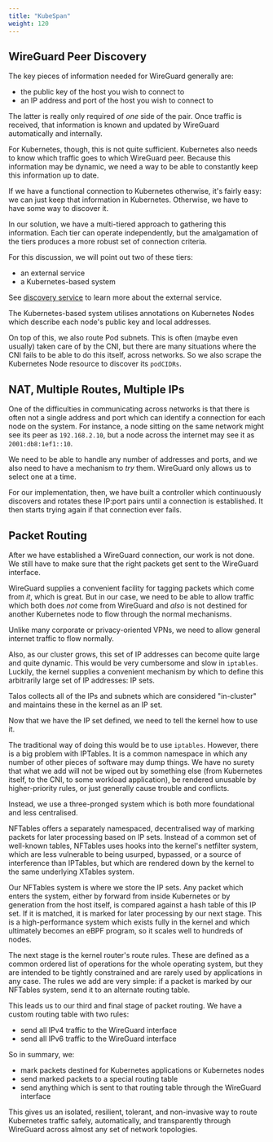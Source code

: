```yaml
---
title: "KubeSpan"
weight: 120
---
```


## WireGuard Peer Discovery

The key pieces of information needed for WireGuard generally are:

- the public key of the host you wish to connect to
- an IP address and port of the host you wish to connect to

The latter is really only required of _one_ side of the pair.
Once traffic is received, that information is known and updated by WireGuard automatically and internally.

For Kubernetes, though, this is not quite sufficient.
Kubernetes also needs to know which traffic goes to which WireGuard peer.
Because this information may be dynamic, we need a way to be able to constantly keep this information up to date.

If we have a functional connection to Kubernetes otherwise, it's fairly easy: we can just keep that information in Kubernetes.
Otherwise, we have to have some way to discover it.

In our solution, we have a multi-tiered approach to gathering this information.
Each tier can operate independently, but the amalgamation of the tiers produces a more robust set of connection criteria.

For this discussion, we will point out two of these tiers:

- an external service
- a Kubernetes-based system

See [discovery service](../discovery) to learn more about the external service.

The Kubernetes-based system utilises annotations on Kubernetes Nodes which describe each node's public key and local addresses.

On top of this, we also route Pod subnets.
This is often (maybe even usually) taken care of by the CNI, but there are many situations where the CNI fails to be able to do this itself, across networks.
So we also scrape the Kubernetes Node resource to discover its `podCIDRs`.

## NAT, Multiple Routes, Multiple IPs

One of the difficulties in communicating across networks is that there is often not a single address and port which can identify a connection for each node on the system.
For instance, a node sitting on the same network might see its peer as `192.168.2.10`, but a node across the internet may see it as `2001:db8:1ef1::10`.

We need to be able to handle any number of addresses and ports, and we also need to have a mechanism to _try_ them.
WireGuard only allows us to select one at a time.

For our implementation, then, we have built a controller which continuously discovers and rotates these IP:port pairs until a connection is established.
It then starts trying again if that connection ever fails.

## Packet Routing

After we have established a WireGuard connection, our work is not done.
We still have to make sure that the right packets get sent to the WireGuard interface.

WireGuard supplies a convenient facility for tagging packets which come from _it_, which is great.
But in our case, we need to be able to allow traffic which both does _not_ come from WireGuard and _also_ is not destined for another Kubernetes node to flow through the normal mechanisms.

Unlike many corporate or privacy-oriented VPNs, we need to allow general internet traffic to flow normally.

Also, as our cluster grows, this set of IP addresses can become quite large and quite dynamic.
This would be very cumbersome and slow in `iptables`.
Luckily, the kernel supplies a convenient mechanism by which to define this arbitrarily large set of IP addresses: IP sets.

Talos collects all of the IPs and subnets which are considered "in-cluster" and maintains these in the kernel as an IP set.

Now that we have the IP set defined, we need to tell the kernel how to use it.

The traditional way of doing this would be to use `iptables`.
However, there is a big problem with IPTables.
It is a common namespace in which any number of other pieces of software may dump things.
We have no surety that what we add will not be wiped out by something else (from Kubernetes itself, to the CNI, to some workload application), be rendered unusable by higher-priority rules, or just generally cause trouble and conflicts.

Instead, we use a three-pronged system which is both more foundational and less centralised.

NFTables offers a separately namespaced, decentralised way of marking packets for later processing based on IP sets.
Instead of a common set of well-known tables, NFTables uses hooks into the kernel's netfilter system, which are less vulnerable to being usurped, bypassed, or a source of interference than IPTables, but which are rendered down by the kernel to the same underlying XTables system.

Our NFTables system is where we store the IP sets.
Any packet which enters the system, either by forward from inside Kubernetes or by generation from the host itself, is compared against a hash table of this IP set.
If it is matched, it is marked for later processing by our next stage.
This is a high-performance system which exists fully in the kernel and which ultimately becomes an eBPF program, so it scales well to hundreds of nodes.

The next stage is the kernel router's route rules.
These are defined as a common ordered list of operations for the whole operating system, but they are intended to be tightly constrained and are rarely used by applications in any case.
The rules we add are very simple: if a packet is marked by our NFTables system, send it to an alternate routing table.

This leads us to our third and final stage of packet routing.
We have a custom routing table with two rules:

- send all IPv4 traffic to the WireGuard interface
- send all IPv6 traffic to the WireGuard interface

So in summary, we:

- mark packets destined for Kubernetes applications or Kubernetes nodes
- send marked packets to a special routing table
- send anything which is sent to that routing table through the WireGuard interface

This gives us an isolated, resilient, tolerant, and non-invasive way to route Kubernetes traffic safely, automatically, and transparently through WireGuard across almost any set of network topologies.

